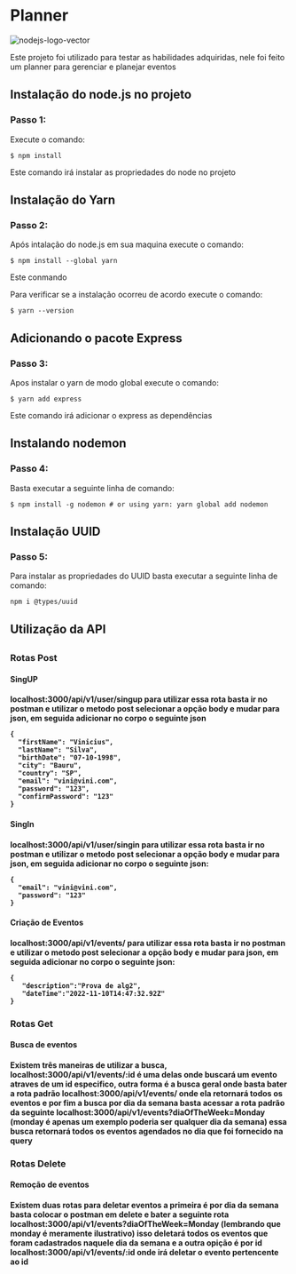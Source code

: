 # Planner
![nodejs-logo-vector](https://user-images.githubusercontent.com/83310782/218368308-9a7acfc7-f581-4db5-8fc5-9317659ef0bf.svg)
<p>Este projeto foi utilizado para testar as habilidades adquiridas, nele foi feito um planner para gerenciar e planejar eventos</p>
<h2>Instalação do node.js no projeto</h2>
<h3>Passo 1:</h3>
<p>Execute o comando:</p>
    
    $ npm install
    
<p>Este comando irá instalar as propriedades do node no projeto</p>
<h2>Instalação do Yarn</h2>
<h3>Passo 2:</h3>
<p>Após intalação do node.js em sua maquina execute o comando:</p>
            
    $ npm install --global yarn 

<p>Este conmando</p>
<p>Para verificar se a instalação ocorreu de acordo execute o comando:</p>

    $ yarn --version
    
<h2>Adicionando o pacote Express</h2>
<h3>Passo 3:</h3>
<p>Apos instalar o yarn de modo global execute o comando:</p>

    $ yarn add express

<p>Este comando irá adicionar o express as dependências</p>
<h2>Instalando nodemon</h2>
<h3>Passo 4:</h3>
<p>Basta executar a seguinte linha de comando:</p>
    
    $ npm install -g nodemon # or using yarn: yarn global add nodemon

<h2> Instalação UUID </h2>
<h3>Passo 5:</h3>
<p>Para instalar as propriedades do UUID basta executar a seguinte linha de comando:</p>
    
    npm i @types/uuid
    
<h2>Utilização da API<h2>
<h3>Rotas Post</h3>
<h4>SingUP<h4>
<p>localhost:3000/api/v1/user/singup para utilizar essa rota basta ir no postman e utilizar o metodo post selecionar a opção body e mudar para json, em seguida adicionar no corpo o seguinte json<p>
    
    {
      "firstName": "Vinicius",
      "lastName": "Silva",
      "birthDate": "07-10-1998",
      "city": "Bauru",
      "country": "SP",
      "email": "vini@vini.com",
      "password": "123",
      "confirmPassword": "123"
    }
    
<h4>SingIn<h4>
<p>localhost:3000/api/v1/user/singin para utilizar essa rota basta ir no postman e utilizar o metodo post selecionar a opção body e mudar para json, em seguida adicionar no corpo o seguinte json:<p>
    
    {
      "email": "vini@vini.com",
      "password": "123"
    }
    
<h4>Criação de Eventos<h4>
<p>localhost:3000/api/v1/events/ para utilizar essa rota basta ir no postman e utilizar o metodo post selecionar a opção body e mudar para json, em seguida adicionar no corpo o seguinte json:<p>
    
    {
       "description":"Prova de alg2",
       "dateTime":"2022-11-10T14:47:32.92Z"
    }
    
<h3>Rotas Get</h3>
<h4>Busca de eventos<h4>
<p>Existem três maneiras de utilizar a busca, localhost:3000/api/v1/events/:id é uma delas onde buscará um evento atraves de um id especifico, outra forma é a busca geral onde basta bater a rota padrão localhost:3000/api/v1/events/ onde ela retornará todos os eventos e por fim a busca por dia da semana basta acessar a rota padrão  da seguinte localhost:3000/api/v1/events?diaOfTheWeek=Monday (monday é apenas um exemplo poderia ser qualquer dia da semana) essa busca retornará todos os eventos agendados no dia que foi fornecido na query<p>
<h3>Rotas Delete</h3>
<h4>Remoção de eventos<h4>
<p>Existem duas rotas para deletar eventos a primeira é por dia da semana basta colocar o postman em delete e bater a seguinte rota localhost:3000/api/v1/events?diaOfTheWeek=Monday (lembrando que monday é meramente ilustrativo) isso deletará todos os eventos que foram cadastrados naquele dia da semana e a outra opição é por id localhost:3000/api/v1/events/:id onde irá deletar o evento pertencente ao id</p>
